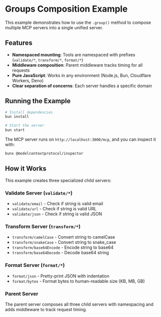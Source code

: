 # Groups Composition Example

This example demonstrates how to use the `.group()` method to compose multiple MCP servers into a single unified server.

## Features

- **Namespaced mounting**: Tools are namespaced with prefixes (`validate/*`, `transform/*`, `format/*`)
- **Middleware composition**: Parent middleware tracks timing for all requests
- **Pure JavaScript**: Works in any environment (Node.js, Bun, Cloudflare Workers, Deno)
- **Clear separation of concerns**: Each server handles a specific domain

## Running the Example

```bash
# Install dependencies
bun install

# Start the server
bun start
```

The MCP server runs on `http://localhost:3000/mcp`, and you can inspect it with:

```bash
bunx @modelcontextprotocol/inspector
```

## How it Works

This example creates three specialized child servers:

### Validate Server (`validate/*`)

- `validate/email` - Check if string is valid email
- `validate/url` - Check if string is valid URL
- `validate/json` - Check if string is valid JSON

### Transform Server (`transform/*`)

- `transform/camelCase` - Convert string to camelCase
- `transform/snakeCase` - Convert string to snake_case
- `transform/base64Encode` - Encode string to base64
- `transform/base64Decode` - Decode base64 string

### Format Server (`format/*`)

- `format/json` - Pretty-print JSON with indentation
- `format/bytes` - Format bytes to human-readable size (KB, MB, GB)

### Parent Server

The parent server composes all three child servers with namespacing and adds middleware to track request timing.